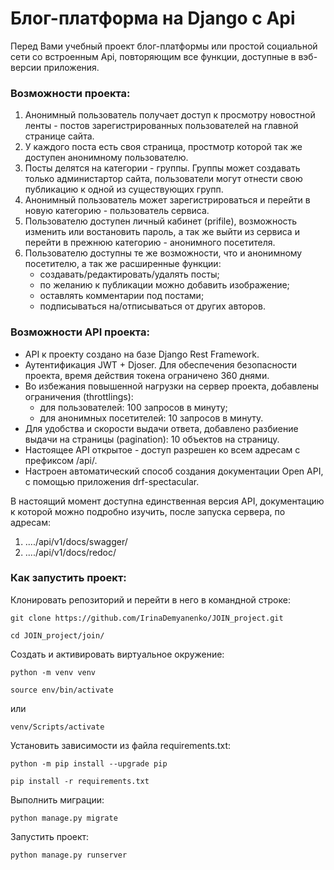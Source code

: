 # Блог-платформа на Django с Api
Перед Вами учебный проект блог-платформы или простой социальной сети со встроенным Api,
повторяющим все функции, доступные в вэб-версии приложения.
### Возможности проекта:
1. Анонимный пользователь получает доступ к просмотру новостной ленты - постов зарегистрированных пользователей на главной странице сайта.
2. У каждого поста есть своя страница, простмотр которой так же доступен анонимному пользователю.
3. Посты делятся на категории - группы. Группы может создавать только администартор сайта, пользователи могут отнести свою публикацию к одной из существующих групп.
4. Анонимный пользователь может зарегистрироваться и перейти в новую категорию - пользователь сервиса.
5. Пользователю доступен личный кабинет (prifile), возможность изменить или востановить пароль, а так же выйти из сервиса и перейти в прежнюю категорию - анонимного посетителя.
6. Пользователю доступны те же возможности, что и анонимному посетителю, а так же расширенные функции:
   - создавать/редактировать/удалять посты;
   - по желанию к публикации можно добавить изображение;
   - оставлять комментарии под постами;
   - подписываться на/отписываться от других авторов.


### Возможности API проекта:
* API к проекту создано на базе Django Rest Framework.
* Аутентификация JWT + Djoser. Для обеспечения безопасности проекта, время действия токена ограничено 360 днями. 
* Во избежания повышенной нагрузки на сервер проекта, добавлены ограничения (throttlings):
  - для пользователей: 100 запросов в минуту;
  - для анонимных посетителей: 10 запросов в минуту.
* Для удобства и скорости выдачи ответа, добавлено разбиение выдачи на страницы (pagination): 10 объектов на страницу.
* Настоящее API открытое - доступ разрешен ко всем адресам с префиксом /api/.
* Настроен автоматический способ создания документации Open API, с помощью приложения drf-spectacular.

В настоящий момент доступна единственная версия API, документацию к которой можно подробно изучить, после запуска сервера, по адресам:
1) ..../api/v1/docs/swagger/
2) ..../api/v1/docs/redoc/



### Как запустить проект:

Клонировать репозиторий и перейти в него в командной строке:

```
git clone https://github.com/IrinaDemyanenko/JOIN_project.git
```

```
cd JOIN_project/join/
```

Cоздать и активировать виртуальное окружение:

```
python -m venv venv
```

```
source env/bin/activate
```
или
```
venv/Scripts/activate
```

Установить зависимости из файла requirements.txt:

```
python -m pip install --upgrade pip
```

```
pip install -r requirements.txt
```

Выполнить миграции:

```
python manage.py migrate
```

Запустить проект:

```
python manage.py runserver
```

